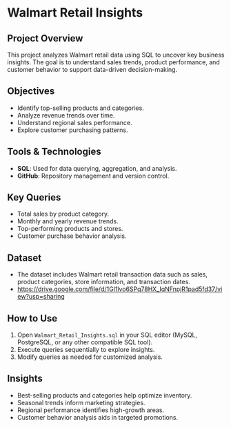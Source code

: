 # Walmart Retail Insights

## Project Overview
This project analyzes Walmart retail data using SQL to uncover key business insights. The goal is to understand sales trends, product performance, and customer behavior to support data-driven decision-making.

## Objectives
- Identify top-selling products and categories.
- Analyze revenue trends over time.
- Understand regional sales performance.
- Explore customer purchasing patterns.

## Tools & Technologies
- **SQL**: Used for data querying, aggregation, and analysis.
- **GitHub**: Repository management and version control.

## Key Queries
- Total sales by product category.
- Monthly and yearly revenue trends.
- Top-performing products and stores.
- Customer purchase behavior analysis.

## Dataset
- The dataset includes Walmart retail transaction data such as sales, product categories, store information, and transaction dates.
- https://drive.google.com/file/d/1Gl1lvo6SPq78HX_IqNFnpjR1pad5fd37/view?usp=sharing

## How to Use
1. Open `Walmart_Retail_Insights.sql` in your SQL editor (MySQL, PostgreSQL, or any other compatible SQL tool).
2. Execute queries sequentially to explore insights.
3. Modify queries as needed for customized analysis.

## Insights
- Best-selling products and categories help optimize inventory.
- Seasonal trends inform marketing strategies.
- Regional performance identifies high-growth areas.
- Customer behavior analysis aids in targeted promotions.


